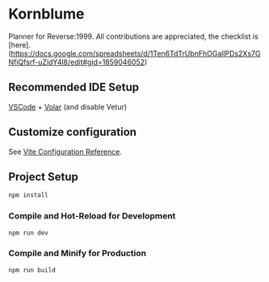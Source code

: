 # Kornblume

Planner for Reverse:1999. All contributions are appreciated, the checklist is [here].(https://docs.google.com/spreadsheets/d/1Ten6TdTrUbnFhOGallPDs2Xs7GNfiQfsrf-uZidY4l8/edit#gid=1859046052)

## Recommended IDE Setup

[VSCode](https://code.visualstudio.com/) + [Volar](https://marketplace.visualstudio.com/items?itemName=Vue.volar) (and disable Vetur)

## Customize configuration

See [Vite Configuration Reference](https://vitejs.dev/config/).

## Project Setup

```sh
npm install
```

### Compile and Hot-Reload for Development

```sh
npm run dev
```

### Compile and Minify for Production

```sh
npm run build
```
